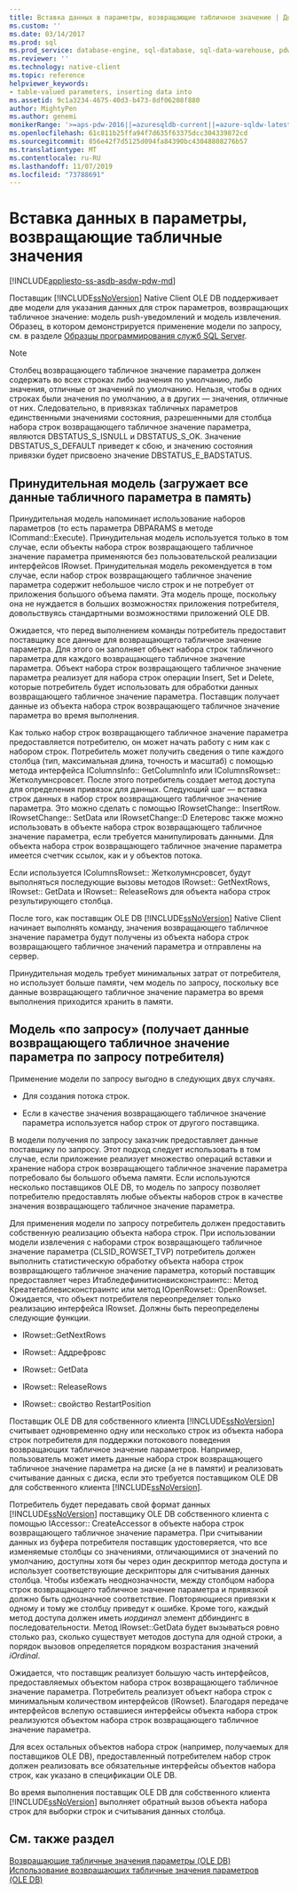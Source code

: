 ```yaml
---
title: Вставка данных в параметры, возвращающие табличное значение | Документация Майкрософт
ms.custom: ''
ms.date: 03/14/2017
ms.prod: sql
ms.prod_service: database-engine, sql-database, sql-data-warehouse, pdw
ms.reviewer: ''
ms.technology: native-client
ms.topic: reference
helpviewer_keywords:
- table-valued parameters, inserting data into
ms.assetid: 9c1a3234-4675-40d3-b473-8df06208f880
author: MightyPen
ms.author: genemi
monikerRange: '>=aps-pdw-2016||=azuresqldb-current||=azure-sqldw-latest||>=sql-server-2016||=sqlallproducts-allversions||>=sql-server-linux-2017||=azuresqldb-mi-current'
ms.openlocfilehash: 61c811b25ffa94f7d635f63375dcc304339872cd
ms.sourcegitcommit: 856e42f7d5125d094fa84390bc43048808276b57
ms.translationtype: MT
ms.contentlocale: ru-RU
ms.lasthandoff: 11/07/2019
ms.locfileid: "73788691"
---
```

# <a name="inserting-data-into-table-valued-parameters"></a>Вставка данных в параметры, возвращающие табличные значения
[!INCLUDE[appliesto-ss-asdb-asdw-pdw-md](../../includes/appliesto-ss-asdb-asdw-pdw-md.md)]

  Поставщик [!INCLUDE[ssNoVersion](../../includes/ssnoversion-md.md)] Native Client OLE DB поддерживает две модели для указания данных для строк параметров, возвращающих табличное значение: модель push-уведомлений и модель извлечения. Образец, в котором демонстрируется применение модели по запросу, см. в разделе [Образцы программирования служб SQL Server](https://msftdpprodsamples.codeplex.com/).  
  
> [!NOTE]  
>  Столбец возвращающего табличное значение параметра должен содержать во всех строках либо значения по умолчанию, либо значения, отличные от значений по умолчанию. Нельзя, чтобы в одних строках были значения по умолчанию, а в других — значения, отличные от них. Следовательно, в привязках табличных параметров единственными значениями состояния, разрешенными для столбца набора строк возвращающего табличное значение параметра, являются DBSTATUS_S_ISNULL и DBSTATUS_S_OK. Значение DBSTATUS_S_DEFAULT приведет к сбою, и значению состояния привязки будет присвоено значение DBSTATUS_E_BADSTATUS.  
  
## <a name="push-model-loads-all-table-valued-paremeter-data-in-memory"></a>Принудительная модель (загружает все данные табличного параметра в память)  
 Принудительная модель напоминает использование наборов параметров (то есть параметра DBPARAMS в методе ICommand::Execute). Принудительная модель используется только в том случае, если объекты набора строк возвращающего табличное значение параметра применяются без пользовательской реализации интерфейсов IRowset. Принудительная модель рекомендуется в том случае, если набор строк возвращающего табличное значение параметра содержит небольшое число строк и не потребует от приложения большого объема памяти. Эта модель проще, поскольку она не нуждается в больших возможностях приложения потребителя, довольствуясь стандартными возможностями приложений OLE DB.  
  
 Ожидается, что перед выполнением команды потребитель предоставит поставщику все данные для возвращающего табличное значение параметра. Для этого он заполняет объект набора строк табличного параметра для каждого возвращающего табличное значение параметра. Объект набора строк возвращающего табличное значение параметра реализует для набора строк операции Insert, Set и Delete, которые потребитель будет использовать для обработки данных возвращающего табличное значение параметра. Поставщик получает данные из объекта набора строк возвращающего табличное значение параметра во время выполнения.  
  
 Как только набор строк возвращающего табличное значение параметра предоставляется потребителю, он может начать работу с ним как с набором строк. Потребитель может получить сведения о типе каждого столбца (тип, максимальная длина, точность и масштаб) с помощью метода интерфейса IColumnsInfo:: GetColumnInfo или IColumnsRowset:: Жетколумнсровсет. После этого потребитель создает метод доступа для определения привязок для данных. Следующий шаг — вставка строк данных в набор строк возвращающего табличное значение параметра. Это можно сделать с помощью IRowsetChange:: InsertRow. IRowsetChange:: SetData или IRowsetChange::D Елетеровс также можно использовать в объекте набора строк возвращающего табличное значение параметра, если требуется манипулировать данными. Для объекта набора строк возвращающего табличное значение параметра имеется счетчик ссылок, как и у объектов потока.  
  
 Если используется IColumnsRowset:: Жетколумнсровсет, будут выполняться последующие вызовы методов IRowset:: GetNextRows, IRowset:: GetData и IRowset:: ReleaseRows для объекта набора строк результирующего столбца.  
  
 После того, как поставщик OLE DB [!INCLUDE[ssNoVersion](../../includes/ssnoversion-md.md)] Native Client начинает выполнять команду, значения возвращающего табличное значение параметра будут получены из объекта набора строк возвращающего табличное значений параметра и отправлены на сервер.  
  
 Принудительная модель требует минимальных затрат от потребителя, но использует больше памяти, чем модель по запросу, поскольку все данные возвращающего табличное значение параметра во время выполнения приходится хранить в памяти.  
  
## <a name="pull-model-obtaining-table-valued-parameter-data-on-demand-from-the-consumer"></a>Модель «по запросу» (получает данные возвращающего табличное значение параметра по запросу потребителя)  
 Применение модели по запросу выгодно в следующих двух случаях.  
  
-   Для создания потока строк.  
  
-   Если в качестве значения возвращающего табличное значение параметра используется набор строк от другого поставщика.  
  
 В модели получения по запросу заказчик предоставляет данные поставщику по запросу. Этот подход следует использовать в том случае, если приложение реализует множество операций вставки и хранение набора строк возвращающего табличное значение параметра потребовало бы большого объема памяти. Если используются несколько поставщиков OLE DB, то модель по запросу позволяет потребителю предоставлять любые объекты наборов строк в качестве значения возвращающего табличное значение параметра.  
  
 Для применения модели по запросу потребитель должен предоставить собственную реализацию объекта набора строк. При использовании модели извлечения с наборами строк возвращающего табличное значение параметра (CLSID_ROWSET_TVP) потребитель должен выполнить статистическую обработку объекта набора строк возвращающего табличное значение параметра, который поставщик предоставляет через Итабледефинитионвисконстраинтс:: Метод Креатетаблевисконстраинтс или метод IOpenRowset:: OpenRowset. Ожидается, что объект потребителя переопределяет только реализацию интерфейса IRowset. Должны быть переопределены следующие функции.  
  
-   IRowset::GetNextRows  
  
-   IRowset:: Аддрефровс  
  
-   IRowset:: GetData  
  
-   IRowset:: ReleaseRows  
  
-   IRowset:: свойство RestartPosition  
  
 Поставщик OLE DB для собственного клиента [!INCLUDE[ssNoVersion](../../includes/ssnoversion-md.md)] считывает одновременно одну или несколько строк из объекта набора строк потребителя для поддержки потокового поведения возвращающих табличное значение параметров. Например, пользователь может иметь данные набора строк возвращающего табличное значение параметра на диске (а не в памяти) и реализовать считывание данных с диска, если это требуется поставщиком OLE DB для собственного клиента [!INCLUDE[ssNoVersion](../../includes/ssnoversion-md.md)].  
  
 Потребитель будет передавать свой формат данных [!INCLUDE[ssNoVersion](../../includes/ssnoversion-md.md)] поставщику OLE DB собственного клиента с помощью IAccessor:: CreateAccessor в объекте набора строк возвращающего табличное значение параметра. При считывании данных из буфера потребителя поставщик удостоверяется, что все изменяемые столбцы со значениями, отличающимися от значений по умолчанию, доступны хотя бы через один дескриптор метода доступа и использует соответствующие дескрипторы для считывания данных столбца. Чтобы избежать неоднозначности, между столбцом набора строк возвращающего табличное значение параметра и привязкой должно быть однозначное соответствие. Повторяющиеся привязки к одному и тому же столбцу приведут к ошибке. Кроме того, каждый метод доступа должен иметь *иординал* элемент дббиндингс в последовательности. Метод IRowset::GetData будет вызываться ровно столько раз, сколько существует методов доступа для одной строки, а порядок вызовов определяется порядком возрастания значений *iOrdinal*.  
  
 Ожидается, что поставщик реализует большую часть интерфейсов, предоставляемых объектом набора строк возвращающего табличное значение параметра. Потребитель реализует объект набора строк с минимальным количеством интерфейсов (IRowset). Благодаря передаче интерфейсов вслепую оставшиеся интерфейсы объекта набора строк реализуются объектом набора строк возвращающего табличное значение параметра.  
  
 Для всех остальных объектов набора строк (например, получаемых для поставщиков OLE DB), предоставленный потребителем набор строк должен реализовать все обязательные интерфейсы объектов набора строк, как указано в спецификации OLE DB.  
  
 Во время выполнения поставщик OLE DB для собственного клиента [!INCLUDE[ssNoVersion](../../includes/ssnoversion-md.md)] выполняет обратный вызов объекта набора строк для выборки строк и считывания данных столбца.  
  
## <a name="see-also"></a>См. также раздел  
 [Возвращающие табличные значения параметры &#40;OLE DB&#41;](../../relational-databases/native-client-ole-db-table-valued-parameters/table-valued-parameters-ole-db.md)   
 [Использование возвращающих табличные значения параметров &#40;OLE DB&#41;](../../relational-databases/native-client-ole-db-how-to/use-table-valued-parameters-ole-db.md)  
  
  
